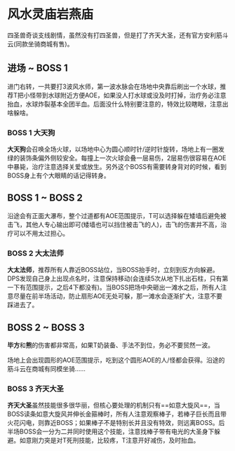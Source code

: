 # 风水灵庙岩燕庙

四圣兽奇谈支线剧情，虽然没有打四圣兽，但是打了齐天大圣，还有官方安利筋斗云(同款坐骑商城有售)。

## 进场 ~ BOSS 1 

进门右转，一共要打3波风水师，第一波水脉会在场地中央靠后刷出一个水球，推荐<Role name="tank" />T把小怪带到水球附近方便AOE，如果没人打水球或没及时打掉，<Role name="healer" />治疗务必注意抬血，水球炸裂基本全团半血。后面没什么特别要注意的，特效比较瞎眼，注意出啥躲啥。

### BOSS 1 大天狗
**大天狗**会召唤全场火球，以场地中心为圆心顺时针/逆时针旋转，场地上有一圈发绿的装饰条偏外侧较安全。每撞上一次火球会叠一层易伤，2层易伤很容易在AOE中暴毙，<Role name="healer" />治疗注意选择关爱或放生。另外这个BOSS有需要转身背对的时候，<Role name="tank" /><Role name="healer" /><Role name="dps" />看到BOSS身上有个大眼睛的话记得转身。

## BOSS 1 ~ BOSS 2

沿途会有正面大瀑布，整个过道都有AOE范围提示，T可以选择躲在矮墙后避免被击飞，其他人专心输出即可(矮墙也可以挡住被击飞的人)，击飞的伤害并不高，治疗可以不用太过担心。

### BOSS 2 大太法师
**大太法师**，推荐<Role name="tank" /><Role name="healer" /><Role name="dps" />所有人靠近BOSS站位，当BOSS抬手时，立刻到反方向躲避。<Role name="dps" />DPS发现自己身上出现点名时，注意保持移动(会连续5次从地下扎出石柱，只有第一下有范围提示，之后4下都没有)。当BOSS把场中央砸出一滩水之后，所有人注意尽量在前半场活动，防止扇形AOE无处可躲，那一滩水会逐渐扩大，注意不要踩进去了。

## BOSS 2 ~ BOSS 3

**毕方**和**熊**的伤害都非常高，如果<Role name="tank" /><Role name="healer" />T奶装备、手法不到位，务必不要贸然一波。

场地上会出现圆形的AOE范围提示，吃到这个圆形AOE的人/怪都会获得<Status :id="64" name="易伤" />。沿途的筋斗云在商城有同模坐骑……

### BOSS 3 齐天大圣
**齐天大圣**虽然技能很多很华丽，但核心要处理的机制只有==如意大旋风==，当BOSS读条如意大旋风并伸长金箍棒时，<Role name="tank" /><Role name="healer" /><Role name="dps" />所有人注意观察棒子，若棒子巨长而且带火花闪电，则靠近BOSS；如果棒子不是特别长并且没有特效，则远离BOSS。后半场BOSS会一分为二并同时使用这个技能，注意找棒子带有电光的大圣身下躲避。如意刚力突是对T死刑技能，比较疼，<Role name="tank" />T注意开好减伤，<Role name="healer" />及时抬血。